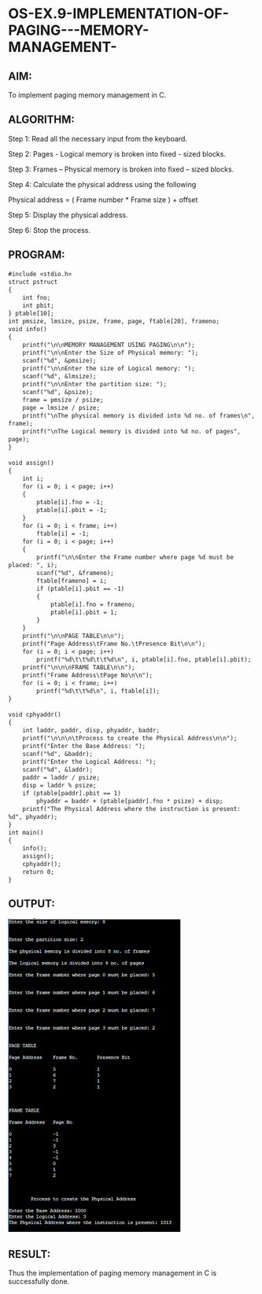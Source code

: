 # OS-EX.9-IMPLEMENTATION-OF-PAGING---MEMORY-MANAGEMENT-

## AIM:
To implement paging memory management in C.

## ALGORITHM:
Step 1: Read all the necessary input from the keyboard.

Step 2: Pages - Logical memory is broken into fixed - sized blocks.

Step 3: Frames – Physical memory is broken into fixed – sized blocks.

Step 4: Calculate the physical address using the following

Physical address = ( Frame number * Frame size ) + offset

Step 5: Display the physical address.

Step 6: Stop the process.

## PROGRAM:
```
#include <stdio.h>
struct pstruct
{
    int fno;
    int pbit;
} ptable[10];
int pmsize, lmsize, psize, frame, page, ftable[20], frameno;
void info()
{
    printf("\n\nMEMORY MANAGEMENT USING PAGING\n\n");
    printf("\n\nEnter the Size of Physical memory: ");
    scanf("%d", &pmsize);
    printf("\n\nEnter the size of Logical memory: ");
    scanf("%d", &lmsize);
    printf("\n\nEnter the partition size: ");
    scanf("%d", &psize);
    frame = pmsize / psize;
    page = lmsize / psize;
    printf("\nThe physical memory is divided into %d no. of frames\n", frame);
    printf("\nThe Logical memory is divided into %d no. of pages", page);
}

void assign()
{
    int i;
    for (i = 0; i < page; i++)
    {
        ptable[i].fno = -1;
        ptable[i].pbit = -1;
    }
    for (i = 0; i < frame; i++)
        ftable[i] = -1;
    for (i = 0; i < page; i++)
    {
        printf("\n\nEnter the Frame number where page %d must be placed: ", i);
        scanf("%d", &frameno);
        ftable[frameno] = i;
        if (ptable[i].pbit == -1)
        {
            ptable[i].fno = frameno;
            ptable[i].pbit = 1;
        }
    }
    printf("\n\nPAGE TABLE\n\n");
    printf("Page Address\tFrame No.\tPresence Bit\n\n");
    for (i = 0; i < page; i++)
        printf("%d\t\t%d\t\t%d\n", i, ptable[i].fno, ptable[i].pbit);
    printf("\n\n\nFRAME TABLE\n\n");
    printf("Frame Address\tPage No\n\n");
    for (i = 0; i < frame; i++)
        printf("%d\t\t%d\n", i, ftable[i]);
}

void cphyaddr()
{
    int laddr, paddr, disp, phyaddr, baddr;
    printf("\n\n\n\tProcess to create the Physical Address\n\n");
    printf("Enter the Base Address: ");
    scanf("%d", &baddr);
    printf("Enter the Logical Address: ");
    scanf("%d", &laddr);
    paddr = laddr / psize;
    disp = laddr % psize;
    if (ptable[paddr].pbit == 1)
        phyaddr = baddr + (ptable[paddr].fno * psize) + disp;
    printf("The Physical Address where the instruction is present: %d", phyaddr);
}
int main()
{
    info();
    assign();
    cphyaddr();
    return 0;
}

```

## OUTPUT:
![output](bun.png)

## RESULT:
Thus the implementation of paging memory management in C is successfully done.
